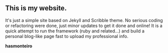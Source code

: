 
## This is my website. 

It's just a simple site based on Jekyll and Scribble theme. No serious coding or refactoring were done, just minor updates to get it done and online! It is a quick attempt to run the framework (ruby and related...) and build a personal blog-like page fast to upload my professional info.

__hasmonteiro__

